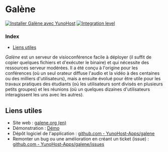 # Galène

[![Installer Galène avec YunoHost](https://install-app.yunohost.org/install-with-yunohost.svg)](https://install-app.yunohost.org/?app=galene) [![Integration level](https://dash.yunohost.org/integration/galene.svg)](https://dash.yunohost.org/appci/app/galene)

### Index

- [Liens utiles](#liens-utiles)

*Galène* est un serveur de visioconférence facile à déployer (il suffit de copier quelques fichiers et d'exécuter le binaire) et qui nécessite des ressources serveur modérées. Il a été conçu à l'origine pour les conférences (où un seul orateur diffuse l'audio et la vidéo à des centaines ou des milliers d'utilisateurs), mais a ensuite évolué pour être utile pour les travaux pratiques des étudiants (où les utilisateurs sont divisés en plusieurs petits groupes) et les réunions (où un quelques dizaines d'utilisateurs interagissent les uns avec les autres).

## Liens utiles

+ Site web : [galene.org (en)](https://galene.org/)
+ Démonstration : [Démo](https://galene.org:8443/)
+ Dépôt logiciel de l'application : [github.com - YunoHost-Apps/galene](https://github.com/YunoHost-Apps/galene_ynh)
+ Remonter un bug ou une amélioration en créant un ticket (issue) : [github.com - YunoHost-Apps/galene/issues](https://github.com/YunoHost-Apps/galene_ynh/issues)
